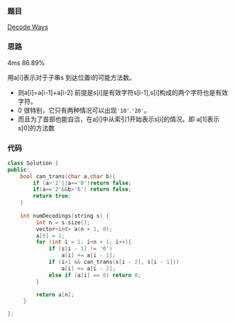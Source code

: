 ### 题目
[Decode Ways](https://leetcode-cn.com/problems/decode-ways/submissions/)
### 思路
4ms 86.89%

用a[i]表示对于子串s 到达位置i的可能方法数。
+ 则a[i]=a[i-1]+a[i-2] 前提是s[i]是有效字符s[i-1],s[i]构成的两个字符也是有效字符。
+ 0 很特别，它只有两种情况可以出现```'10'```.```'20'```。
+ 而且为了首部也能自洽，在a[i]中从索引1开始表示s[i]的情况。即 a[1]表示s[0]的方法数
### 代码
```c++
class Solution {
public:
    bool can_trans(char a,char b){
		if (a>'2'||a=='0')return false;
        if(a=='2'&&b>'6') return false;
        return true;
    }
    
    int numDecodings(string s) {
		 int n = s.size();
		 vector<int> a(n + 1, 0);
		 a[0] = 1;
		 for (int i = 1; i<n + 1; i++){
			 if (s[i - 1] != '0')
				 a[i] += a[i - 1];
			 if (i>1 && can_trans(s[i - 2], s[i - 1]))
				 a[i] += a[i - 2];
			 else if (a[i] == 0) return 0;
		 }

		 return a[n];
	 }

};
```
